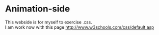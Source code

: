 # Animation-side
This webside is for myself to exercise .css.</br>
I am work now with this page http://www.w3schools.com/css/default.asp
